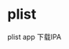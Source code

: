# plist
plist app
<a onclick="window.location.href='itms-services:///?action=download-manifest&url=https://xxx/.../myapp.plist'">下载IPA</a>
